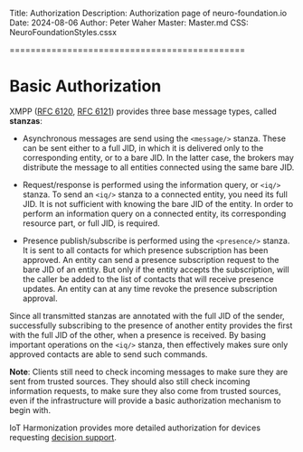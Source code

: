 Title: Authorization
Description: Authorization page of neuro-foundation.io
Date: 2024-08-06
Author: Peter Waher
Master: Master.md
CSS: NeuroFoundationStyles.cssx

=============================================

Basic Authorization
========================

XMPP ([RFC 6120](https://tools.ietf.org/html/rfc6120), [RFC 6121](https://tools.ietf.org/html/rfc6121)) provides three base message types, called **stanzas**:

* Asynchronous messages are send using the `<message/>` stanza. These can be sent either to a full JID, in which it is delivered only to the corresponding
entity, or to a bare JID. In the latter case, the brokers may distribute the message to all entities connected using the same bare JID.

* Request/response is performed using the information query, or `<iq/>` stanza. To send an `<iq/>` stanza to a connected entity, you need its full JID.
It is not sufficient with knowing the bare JID of the entity. In order to perform an information query on a connected entity, its corresponding
resource part, or full JID, is required.

* Presence publish/subscribe is performed using the `<presence/>` stanza. It is sent to all contacts for which presence subscription has been approved.
An entity can send a presence subscription request to the bare JID of an entity. But only if the entity accepts the subscription, will the caller be
added to the list of contacts that will receive presence updates. An entity can at any time revoke the presence subscription approval.

Since all transmitted stanzas are annotated with the full JID of the sender, successfully subscribing to the presence of another entity provides the
first with the full JID of the other, when a presence is received. By basing important operations on the `<iq/>` stanza, then effectively makes sure only
approved contacts are able to send such commands.

**Note**: Clients still need to check incoming messages to make sure they are sent from trusted sources. They should also still check incoming
information requests, to make sure they also come from trusted sources, even if the infrastructure will provide a basic authorization mechanism to
begin with.

IoT Harmonization provides more detailed authorization for devices requesting [decision support](DecisionSupport.md).